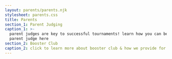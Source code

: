 ```yaml
---
layout: parents/parents.njk
stylesheet: parents.css
title: Parents
section_1: Parent Judging
caption_1: >-
  parent judges are key to successful tournaments! learn how you can become a
  parent judge here
section_2: Booster Club
caption_2: click to learn more about booster club & how we provide for our students!
---
```

